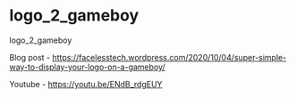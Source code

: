 # logo_2_gameboy
logo_2_gameboy

Blog post - https://facelesstech.wordpress.com/2020/10/04/super-simple-way-to-display-your-logo-on-a-gameboy/

Youtube - https://youtu.be/ENdB_rdgEUY
